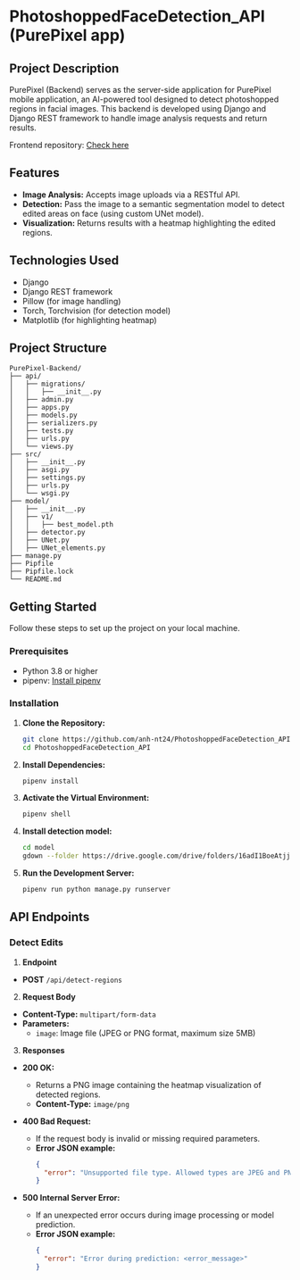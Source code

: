 # PhotoshoppedFaceDetection_API (PurePixel app)

## Project Description

PurePixel (Backend) serves as the server-side application for PurePixel mobile application, an AI-powered tool designed to detect photoshopped regions in facial images. This backend is developed using Django and Django REST framework to handle image analysis requests and return results.

Frontend repository: [Check here](https://github.com/anh-nt24/PhotoshoppedFaceDetection_App) 

## Features

- **Image Analysis:** Accepts image uploads via a RESTful API.
- **Detection:** Pass the image to a semantic segmentation model to detect edited areas on face (using custom UNet model).
- **Visualization:** Returns results with a heatmap highlighting the edited regions.

## Technologies Used

- Django
- Django REST framework
- Pillow (for image handling)
- Torch, Torchvision (for detection model)
- Matplotlib (for highlighting heatmap)

## Project Structure

```plaintext
PurePixel-Backend/
├── api/
│   ├── migrations/
│   │   ├── __init__.py
│   ├── admin.py
│   ├── apps.py
│   ├── models.py
│   ├── serializers.py
│   ├── tests.py
│   ├── urls.py
│   └── views.py
├── src/
│   ├── __init__.py
│   ├── asgi.py
│   ├── settings.py
│   ├── urls.py
│   └── wsgi.py
├── model/
│   ├── __init__.py
│   ├── v1/
│   │   ├── best_model.pth
│   ├── detector.py
│   ├── UNet.py
│   ├── UNet_elements.py
├── manage.py
├── Pipfile
├── Pipfile.lock
└── README.md
```


## Getting Started

Follow these steps to set up the project on your local machine.

### Prerequisites

- Python 3.8 or higher
- pipenv: [Install pipenv](https://pipenv.pypa.io/en/latest/installation.html)

### Installation

1. **Clone the Repository:**

   ```sh
   git clone https://github.com/anh-nt24/PhotoshoppedFaceDetection_API.git
   cd PhotoshoppedFaceDetection_API
    ```

2. **Install Dependencies:**

    ```sh
    pipenv install
    ```

3. **Activate the Virtual Environment:**

    ```sh
    pipenv shell
    ```

4. **Install detection model:**

    ```sh
    cd model
    gdown --folder https://drive.google.com/drive/folders/16adI1BoeAtjjSfF5ZxZ34Vlt4jZg91Rs?usp=sharing

    ```

5. **Run the Development Server:**
    ```sh
    pipenv run python manage.py runserver
    ```

## API Endpoints

### Detect Edits

1. **Endpoint**

- **POST** `/api/detect-regions`

2. **Request Body**

- **Content-Type:** `multipart/form-data`
- **Parameters:**
  - `image`: Image file (JPEG or PNG format, maximum size 5MB)

3. **Responses**

- **200 OK:**
  - Returns a PNG image containing the heatmap visualization of detected regions.
  - **Content-Type:** `image/png`
  
- **400 Bad Request:**
  - If the request body is invalid or missing required parameters.
  - **Error JSON example:**
    ```json
    {
      "error": "Unsupported file type. Allowed types are JPEG and PNG."
    }
    ```

- **500 Internal Server Error:**
  - If an unexpected error occurs during image processing or model prediction.
  - **Error JSON example:**
    ```json
    {
      "error": "Error during prediction: <error_message>"
    }
    ```
